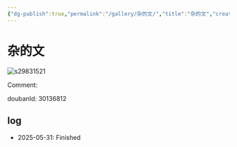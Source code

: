 ```yaml
---
{"dg-publish":true,"permalink":"/gallery/杂的文/","title":"杂的文","created":"2025-06-16T14:31:18.143+08:00"}
---
```



# 杂的文

![s29831521](https://hiraeth-picbed.oss-cn-beijing.aliyuncs.com/s29831521.webp)

Comment: 



doubanId: 30136812

## log

- 2025-05-31: Finished
